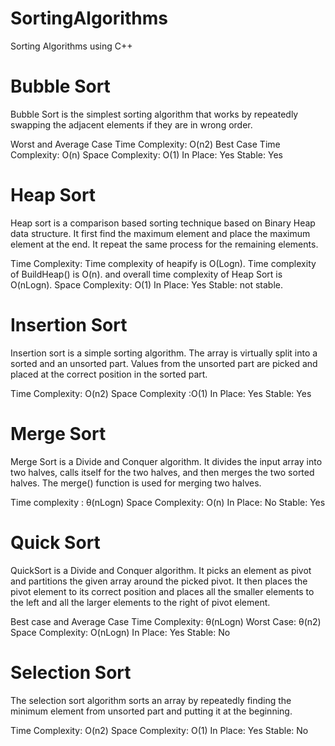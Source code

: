 # SortingAlgorithms
Sorting Algorithms using C++


# Bubble Sort
Bubble Sort is the simplest sorting algorithm that works by repeatedly swapping the adjacent elements if they are in wrong order.

Worst and Average Case Time Complexity: O(n2)
Best Case Time Complexity: O(n)
Space Complexity: O(1)
In Place: Yes
Stable: Yes

# Heap Sort
Heap sort is a comparison based sorting technique based on Binary Heap data structure. It first find the maximum element and place the maximum element at the end. It repeat the same process for the remaining elements.

Time Complexity:
 Time complexity of heapify is O(Logn).
 Time complexity of BuildHeap() is O(n). 
 and overall time complexity of Heap Sort is O(nLogn).
Space Complexity: O(1)
In Place: Yes
Stable: not stable.


# Insertion Sort
Insertion sort is a simple sorting algorithm. The array is virtually split into a sorted and an unsorted part. Values from the unsorted part are picked and placed at the correct
position in the sorted part.

Time Complexity: O(n2)
Space Complexity :O(1)
In Place: Yes
Stable: Yes


# Merge Sort
Merge Sort is a Divide and Conquer algorithm. It divides the input array into two halves, calls itself for the two halves, and then merges the two sorted halves. The merge() function is used for merging two halves.


Time complexity : θ(nLogn)
Space Complexity: O(n)
In Place: No
Stable: Yes


# Quick Sort
QuickSort is a Divide and Conquer algorithm. It picks an element as pivot and partitions the given array around the picked pivot. It then places the pivot element to its correct position and places all the smaller elements to the left and all the larger elements to the right of pivot element.


Best case and Average Case Time Complexity: θ(nLogn)
Worst Case: θ(n2)
Space Complexity: O(nLogn)
In Place: Yes
Stable: No


# Selection Sort
The selection sort algorithm sorts an array by repeatedly finding the minimum element from unsorted part and putting it at the beginning.

Time Complexity: O(n2)
Space Complexity: O(1)
In Place: Yes
Stable: No
